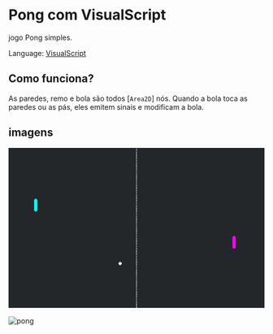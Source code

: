 # Pong com VisualScript

jogo Pong simples.

Language: [VisualScript](https://docs.godotengine.org/en/latest/tutorials/scripting/visual_script/index.html)



## Como funciona?

As paredes, remo e bola são todos
[`Area2D`]
nós. Quando a bola toca as paredes ou as pás,
eles emitem sinais e modificam a bola.

## imagens

![Screenshot](screenshots/pong.png)

<img width="732" alt="pong" src="https://user-images.githubusercontent.com/89104769/137218389-5a148f5e-6ac9-4050-872c-b00fdf64fbda.png">


